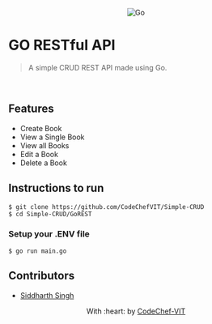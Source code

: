 <p align="center"><img src="https://upload.wikimedia.org/wikipedia/commons/0/05/Go_Logo_Blue.svg" title="Go" alt="Go"></a>
</p>

# GO RESTful API

> <Subtitle>
> A simple CRUD REST API made using Go.
<br />

## Features
- Create Book
- View a Single Book
- View all Books
- Edit a Book
- Delete a Book

## Instructions to run
```
$ git clone https://github.com/CodeChefVIT/Simple-CRUD
$ cd Simple-CRUD/GoREST
```
### Setup your .ENV file
```
$ go run main.go
```

## Contributors
- <a href="https://github.com/44t4nk1">Siddharth Singh</a>

<p align="center">
	With :heart: by <a href="https://www.codechefvit.com" target="_blank">CodeChef-VIT</a>
</p>

